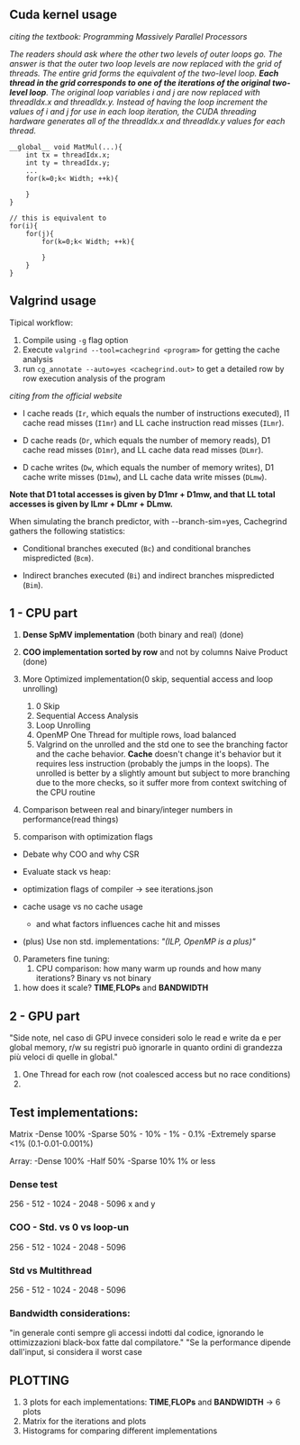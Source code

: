 ## Cuda kernel usage

*citing the textbook: Programming Massively Parallel Processors*

*The readers should ask where the other two levels of outer loops go. The answer is that the outer two loop levels are now replaced with the grid of threads. The entire grid forms the equivalent of the two-level loop. **Each thread in the grid corresponds to one of the iterations of the original two-level loop**. The original loop variables i and j are now replaced with threadIdx.x and threadIdx.y. Instead of having the loop increment the values of i and j for use in each loop iteration, the CUDA threading hardware generates all of the threadIdx.x and threadIdx.y values for each thread.*

```
__global__ void MatMul(...){
    int tx = threadIdx.x;
    int ty = threadIdx.y;
    ...
    for(k=0;k< Width; ++k){

    }
}

// this is equivalent to 
for(i){
    for(j){
        for(k=0;k< Width; ++k){

        }
    }
}
```

## Valgrind usage
Tipical workflow:
1. Compile using `-g` flag option
2. Execute `valgrind --tool=cachegrind <program>` for getting the cache analysis
3. run `cg_annotate --auto=yes <cachegrind.out>` to get a detailed row by row execution analysis of the program


*citing from the official website*

- I cache reads (`Ir`, which equals the number of instructions executed), I1 cache read misses (`I1mr`) and LL cache instruction read misses (`ILmr`).

- D cache reads (`Dr`, which equals the number of memory reads), D1 cache read misses (`D1mr`), and LL cache data read misses (`DLmr`).

- D cache writes (`Dw`, which equals the number of memory writes), D1 cache write misses (`D1mw`), and LL cache data write misses (`DLmw`).

**Note that D1 total accesses is given by D1mr + D1mw, and that LL total accesses is given by ILmr + DLmr + DLmw.**

When simulating the branch predictor, with --branch-sim=yes, Cachegrind gathers the following statistics:

-   Conditional branches executed (`Bc`) and conditional branches mispredicted (`Bcm`).

-   Indirect branches executed (`Bi`) and indirect branches mispredicted (`Bim`).

## 1 - CPU part
1. **Dense SpMV implementation** (both binary and real) (done)
2. **COO implementation sorted by row** and not by columns Naive Product (done)
3. More Optimized implementation(0 skip, sequential access and loop unrolling)
   1. 0 Skip
   2. Sequential Access Analysis
   3. Loop Unrolling
   4. OpenMP One Thread for multiple rows, load balanced
   5. Valgrind on the unrolled and the std one to see the branching factor and the cache behavior. **Cache** doesn't change it's behavior but it requires less instruction (probably the jumps in the loops). The unrolled is better by a slightly amount but subject to more branching due to the more checks, so it suffer more from context switching of the CPU routine

4. Comparison between real and binary/integer numbers in performance(read things)  
5. comparison with optimization flags

- Debate why COO and why CSR

- Evaluate stack vs heap:
- optimization flags of compiler -> see iterations.json
- cache usage vs no cache usage
    - and what factors influences cache hit and misses
- (plus) Use non std. implementations: *"(ILP, OpenMP is a plus)"*

0. Parameters fine tuning:
    1. CPU comparison: how many warm up rounds and how many iterations? Binary vs not binary
1. how does it scale? **TIME**,**FLOPs** and **BANDWIDTH**

## 2 - GPU part
"Side note, nel caso di GPU invece consideri solo le read e write da e per global memory, r/w su registri può ignorarle in quanto ordini di grandezza più veloci di quelle in global."

1. One Thread for each row (not coalesced access but no race conditions)
2. 

## Test implementations:
Matrix
-Dense 100%
-Sparse 50% - 10% - 1% - 0.1%
-Extremely sparse <1% (0.1-0.01-0.001%) 

Array:
-Dense 100%
-Half 50%
-Sparse 10% 1% or less

### Dense test
256 - 512 - 1024 - 2048 - 5096 x and y 
### COO - Std. vs 0 vs loop-un
256 - 512 - 1024 - 2048 - 5096
### Std vs Multithread
256 - 512 - 1024 - 2048 - 5096
### Bandwidth considerations:
"in generale conti sempre gli accessi indotti dal codice, ignorando le ottimizzazioni black-box fatte dal compilatore."
"Se la performance dipende dall'input, si considera il worst case

## PLOTTING
1. 3 plots for each implementations: **TIME**,**FLOPs** and **BANDWIDTH** -> 6 plots
2. Matrix for the iterations and plots
3. Histograms for comparing different implementations
